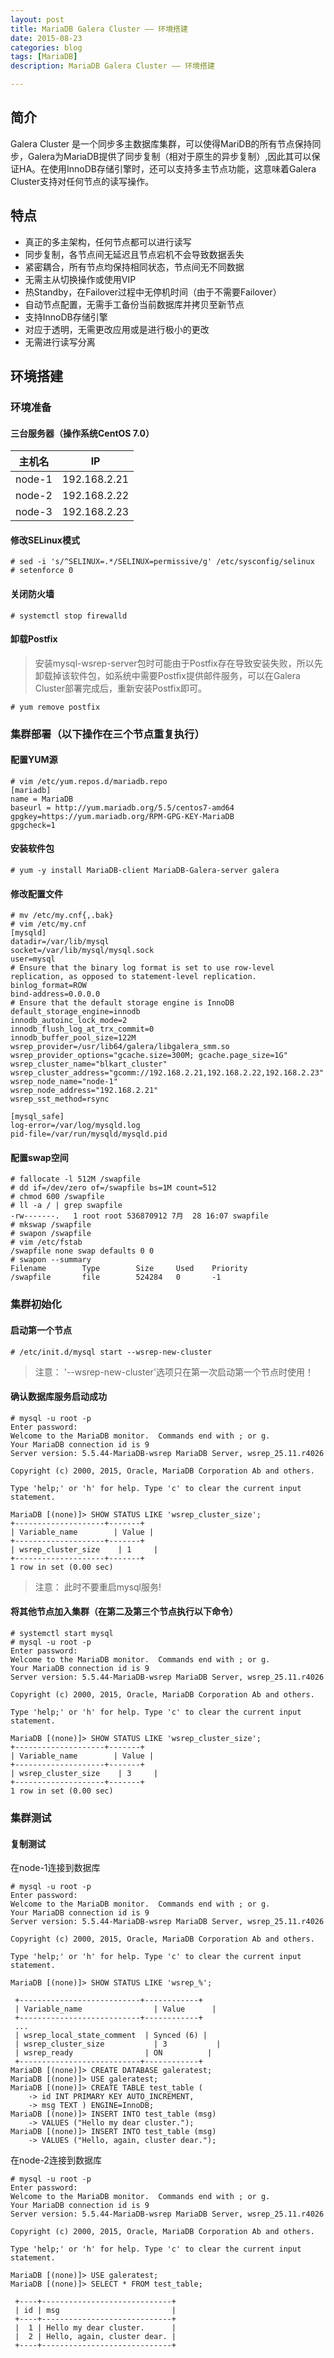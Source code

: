 ```yaml
---
layout: post
title: MariaDB Galera Cluster —— 环境搭建
date: 2015-08-23
categories: blog
tags: [MariaDB]
description: MariaDB Galera Cluster —— 环境搭建

---
```


## 简介

Galera Cluster 是一个同步多主数据库集群，可以使得MariDB的所有节点保持同步，Galera为MariaDB提供了同步复制（相对于原生的异步复制）,因此其可以保证HA。在使用InnoDB存储引擎时，还可以支持多主节点功能，这意味着Galera Cluster支持对任何节点的读写操作。

## 特点

* 真正的多主架构，任何节点都可以进行读写
* 同步复制，各节点间无延迟且节点宕机不会导致数据丢失
* 紧密耦合，所有节点均保持相同状态，节点间无不同数据
* 无需主从切换操作或使用VIP
* 热Standby，在Failover过程中无停机时间（由于不需要Failover）
* 自动节点配置，无需手工备份当前数据库并拷贝至新节点
* 支持InnoDB存储引擎
* 对应于透明，无需更改应用或是进行极小的更改
* 无需进行读写分离

## 环境搭建

### 环境准备

#### 三台服务器（操作系统CentOS 7.0）

<table>
<thead>
<tr>
  <th>主机名</th>
  <th>IP</th>
</tr>
</thead>
<tbody>
<tr>
  <td>node-1</td>
  <td>192&#46;168.2.21</td>
</tr>
<tr>
  <td>node-2</td>
  <td>192&#46;168.2.22</td>
</tr>
<tr>
  <td>node-3</td>
  <td>192&#46;168.2.23</td>
</tr>
</tbody>
</table>

#### 修改SELinux模式

    # sed -i 's/^SELINUX=.*/SELINUX=permissive/g' /etc/sysconfig/selinux
    # setenforce 0

#### 关闭防火墙

    # systemctl stop firewalld

#### 卸载Postfix

> 安装mysql-wsrep-server包时可能由于Postfix存在导致安装失败，所以先卸载掉该软件包，如系统中需要Postfix提供邮件服务，可以在Galera Cluster部署完成后，重新安装Postfix即可。

    # yum remove postfix

### 集群部署（以下操作在三个节点重复执行）

#### 配置YUM源

    # vim /etc/yum.repos.d/mariadb.repo
    [mariadb]
    name = MariaDB
    baseurl = http://yum.mariadb.org/5.5/centos7-amd64
    gpgkey=https://yum.mariadb.org/RPM-GPG-KEY-MariaDB
    gpgcheck=1

#### 安装软件包

    # yum -y install MariaDB-client MariaDB-Galera-server galera

#### 修改配置文件

    # mv /etc/my.cnf{,.bak}
    # vim /etc/my.cnf
    [mysqld]
    datadir=/var/lib/mysql
    socket=/var/lib/mysql/mysql.sock
    user=mysql
    # Ensure that the binary log format is set to use row-level replication, as opposed to statement-level replication.
    binlog_format=ROW
    bind-address=0.0.0.0
    # Ensure that the default storage engine is InnoDB
    default_storage_engine=innodb
    innodb_autoinc_lock_mode=2
    innodb_flush_log_at_trx_commit=0
    innodb_buffer_pool_size=122M
    wsrep_provider=/usr/lib64/galera/libgalera_smm.so
    wsrep_provider_options="gcache.size=300M; gcache.page_size=1G"
    wsrep_cluster_name="blkart_cluster"
    wsrep_cluster_address="gcomm://192.168.2.21,192.168.2.22,192.168.2.23"
    wsrep_node_name="node-1"
    wsrep_node_address="192.168.2.21"
    wsrep_sst_method=rsync
    
    [mysql_safe]
    log-error=/var/log/mysqld.log
    pid-file=/var/run/mysqld/mysqld.pid

#### 配置swap空间

    # fallocate -l 512M /swapfile
    # dd if=/dev/zero of=/swapfile bs=1M count=512
    # chmod 600 /swapfile
    # ll -a / | grep swapfile
    -rw-------.   1 root root 536870912 7月  28 16:07 swapfile
    # mkswap /swapfile
    # swapon /swapfile
    # vim /etc/fstab
    /swapfile none swap defaults 0 0
    # swapon --summary
    Filename        Type        Size     Used    Priority
    /swapfile       file        524284   0       -1

### 集群初始化

#### 启动第一个节点

    # /etc/init.d/mysql start --wsrep-new-cluster

> 注意： '--wsrep-new-cluster'选项只在第一次启动第一个节点时使用！

#### 确认数据库服务启动成功

    # mysql -u root -p
    Enter password: 
    Welcome to the MariaDB monitor.  Commands end with ; or g.
    Your MariaDB connection id is 9
    Server version: 5.5.44-MariaDB-wsrep MariaDB Server, wsrep_25.11.r4026
    
    Copyright (c) 2000, 2015, Oracle, MariaDB Corporation Ab and others.
    
    Type 'help;' or 'h' for help. Type 'c' to clear the current input statement.
    
    MariaDB [(none)]> SHOW STATUS LIKE 'wsrep_cluster_size';
    +--------------------+-------+
    | Variable_name        | Value |
    +--------------------+-------+
    | wsrep_cluster_size    | 1     |
    +--------------------+-------+
    1 row in set (0.00 sec)

> 注意： 此时不要重启mysql服务!

#### 将其他节点加入集群（在第二及第三个节点执行以下命令）

    # systemctl start mysql
    # mysql -u root -p
    Enter password: 
    Welcome to the MariaDB monitor.  Commands end with ; or g.
    Your MariaDB connection id is 9
    Server version: 5.5.44-MariaDB-wsrep MariaDB Server, wsrep_25.11.r4026
    
    Copyright (c) 2000, 2015, Oracle, MariaDB Corporation Ab and others.
    
    Type 'help;' or 'h' for help. Type 'c' to clear the current input statement.
    
    MariaDB [(none)]> SHOW STATUS LIKE 'wsrep_cluster_size';
    +--------------------+-------+
    | Variable_name        | Value |
    +--------------------+-------+
    | wsrep_cluster_size    | 3     |
    +--------------------+-------+
    1 row in set (0.00 sec)

### 集群测试

#### 复制测试

在node-1连接到数据库

    # mysql -u root -p
    Enter password: 
    Welcome to the MariaDB monitor.  Commands end with ; or g.
    Your MariaDB connection id is 9
    Server version: 5.5.44-MariaDB-wsrep MariaDB Server, wsrep_25.11.r4026
    
    Copyright (c) 2000, 2015, Oracle, MariaDB Corporation Ab and others.
    
    Type 'help;' or 'h' for help. Type 'c' to clear the current input statement.
    
    MariaDB [(none)]> SHOW STATUS LIKE 'wsrep_%';
    
     +---------------------------+------------+
     | Variable_name                | Value      |
     +---------------------------+------------+
     ...
     | wsrep_local_state_comment  | Synced (6) |
     | wsrep_cluster_size           | 3           |
     | wsrep_ready                | ON          |
     +---------------------------+------------+
    MariaDB [(none)]> CREATE DATABASE galeratest;
    MariaDB [(none)]> USE galeratest;
    MariaDB [(none)]> CREATE TABLE test_table (
        -> id INT PRIMARY KEY AUTO_INCREMENT,
        -> msg TEXT ) ENGINE=InnoDB;
    MariaDB [(none)]> INSERT INTO test_table (msg)
        -> VALUES ("Hello my dear cluster.");
    MariaDB [(none)]> INSERT INTO test_table (msg)
        -> VALUES ("Hello, again, cluster dear.");

在node-2连接到数据库

    # mysql -u root -p
    Enter password: 
    Welcome to the MariaDB monitor.  Commands end with ; or g.
    Your MariaDB connection id is 9
    Server version: 5.5.44-MariaDB-wsrep MariaDB Server, wsrep_25.11.r4026
    
    Copyright (c) 2000, 2015, Oracle, MariaDB Corporation Ab and others.
    
    Type 'help;' or 'h' for help. Type 'c' to clear the current input statement.
    
    MariaDB [(none)]> USE galeratest;
    MariaDB [(none)]> SELECT * FROM test_table;
    
     +----+-----------------------------+
     | id | msg                         |
     +----+-----------------------------+
     |  1 | Hello my dear cluster.      |
     |  2 | Hello, again, cluster dear. |
     +----+-----------------------------+
